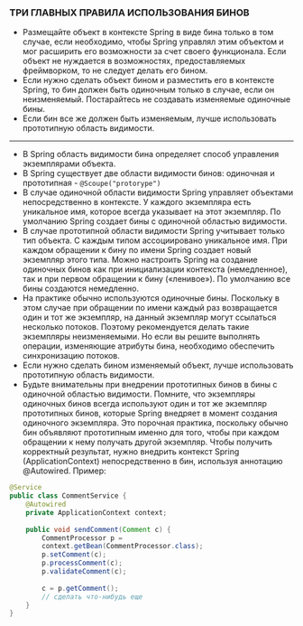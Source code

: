 ### ТРИ ГЛАВНЫХ ПРАВИЛА ИСПОЛЬЗОВАНИЯ БИНОВ ###
- Размещайте объект в контексте Spring в виде бина только в том случае, если необходимо, чтобы Spring управлял этим объектом и мог расширить его возможности за счет своего функционала. Если объект не нуждается в возможностях, предоставляемых фреймворком, то не следует делать его бином.
- Если нужно сделать объект бином и разместить его в контексте Spring, то бин должен быть одиночным только в случае, если он неизменяемый. Постарайтесь не создавать изменяемые одиночные бины.
- Если бин все же должен быть изменяемым, лучше использовать прототипную область видимости.

---

- В Spring область видимости бина определяет способ управления экземплярами объекта.
- В Spring существует две области видимости бинов: одиночная и прототипная - ```@Scoupe("protorype")```
- В случае одиночной области видимости Spring управляет объектами непосредственно в контексте. У каждого экземпляра есть уникальное имя, которое всегда указывает на этот экземпляр. По умолчанию Spring создает бины с одиночной областью видимости.
- В случае прототипной области видимости Spring учитывает только тип объекта. С каждым типом ассоциировано уникальное имя. При каждом обращении к бину по имени Spring создает новый экземпляр этого типа.
Можно настроить Spring на создание одиночных бинов как при инициализации контекста (немедленное), так и при первом обращении к бину («ленивое»). По умолчанию все бины создаются немедленно.
- На практике обычно используются одиночные бины. Поскольку в этом случае при обращении по имени каждый раз возвращается один и тот же экземпляр, на данный экземпляр могут ссылаться несколько потоков. Поэтому рекомендуется делать такие экземпляры неизменяемыми. Но если вы решите выполнять операции, изменяющие атрибуты бина, необходимо обеспечить синхронизацию потоков. 
- Если нужно сделать бином изменяемый объект, лучше использовать прототипную область видимости.
- Будьте внимательны при внедрении прототипных бинов в бины с одиночной областью видимости. Помните, что экземпляры одиночных бинов всегда используют один и тот же экземпляр прототипных бинов, которые Spring внедряет в момент создания одиночного экземпляра. Это порочная практика, поскольку обычно бин объявляют прототипным именно для того, чтобы при каждом обращении к нему получать другой экземпляр. Чтобы получить корректный результат, нужно внедрить контекст Spring (ApplicationContext) непосредственно в бин, используя аннотацию @Autowired.
Пример:
```Java
@Service
public class CommentService {
    @Autowired
    private ApplicationContext context;
    
    public void sendComment(Comment c) {
        CommentProcessor p =
        context.getBean(CommentProcessor.class);
        p.setComment(c);
        p.processComment(c);
        p.validateComment(c);
    
        c = p.getComment();
        // сделать что-нибудь еще
    }
}
```
